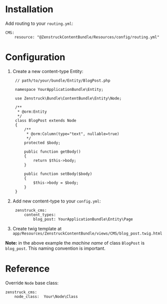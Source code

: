 # Installation

Add routing to your ``routing.yml``:

    CMS:
        resource: "@ZenstruckContentBundle/Resources/config/routing.yml"

# Configuration

1. Create a new content-type Entity:
    
        // path/to/your/bundle/Entity/BlogPost.php

        namespace YourApplicationBundle\Entity;

        use Zenstruck\Bundle\ContentBundle\Entity\Node;

        /**
         * @orm:Entity
         */
        class BlogPost extends Node
        {
            /**
             * @orm:Column(type="text", nullable=true)
             */  
            protected $body;

            public function getBody()     
            {
                return $this->body;
            }

            public function setBody($body)
            {
                $this->body = $body;
            }
        }

2. Add new content-type to your ``config.yml``:

        zenstruck_cms:
            content_types:
                blog_post: YourApplicationBundle\Entity\Page

3. Create twig template at ``app/Resources/ZenstruckContentBundle/views/CMS/blog_post.twig.html``

**Note:** in the above example the *machine name* of class ``BlogPost`` is ``blog_post``.
This naming convention is important.

# Reference

Override ``Node`` base class:

    zenstruck_cms:
        node_class:  Your\Node\Class


